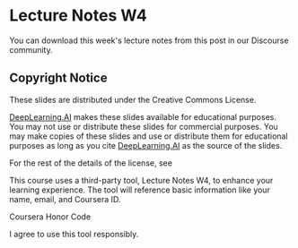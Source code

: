 # Lecture Notes W4

You can download this week's lecture notes from this post in our Discourse community.

## C​opyright Notice

These slides are distributed under the Creative Commons License.

[DeepLearning.AI](https://www.deeplearning.ai/) makes these slides available for educational purposes. You may not use or distribute these slides for commercial purposes. You may make copies of these slides and use or distribute them for educational purposes as long as you cite [DeepLearning.AI](https://www.deeplearning.ai/) as the source of the slides.

For the rest of the details of the license, see [](https://creativecommons.org/licenses/by-sa/2.0/legalcode)

This course uses a third-party tool, Lecture Notes W4, to enhance your learning experience. The tool will reference basic information like your name, email, and Coursera ID.

Coursera Honor Code

I agree to use this tool responsibly.